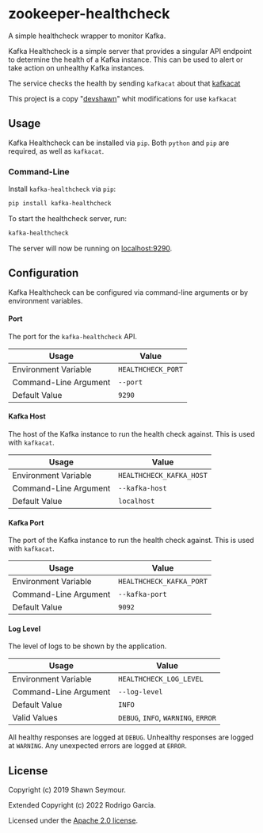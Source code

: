 # zookeeper-healthcheck

A simple healthcheck wrapper to monitor Kafka.

Kafka Healthcheck is a simple server that provides a singular API endpoint to determine the health of a Kafka instance. This can be used to alert or take action on unhealthy Kafka instances.

The service checks the health by sending `kafkacat` about that [kafkacat](https://github.com/edenhill/kafkacat)

This project is a copy "[devshawn](https://github.com/devshawn/zookeeper-healthcheck)" whit modifications for use `kafkacat`

## Usage
Kafka Healthcheck can be installed via `pip`. Both `python` and `pip` are required, as well as `kafkacat`.

### Command-Line
Install `kafka-healthcheck` via `pip`:

```bash
pip install kafka-healthcheck
```

To start the healthcheck server, run:

```bash
kafka-healthcheck
```

The server will now be running on [localhost:9290][localhost].

## Configuration
Kafka Healthcheck can be configured via command-line arguments or by environment variables.

#### Port
The port for the `kafka-healthcheck` API.

| Usage                 | Value              |
|-----------------------|--------------------|
| Environment Variable  | `HEALTHCHECK_PORT` |
| Command-Line Argument | `--port`           |
| Default Value         | `9290`             |

#### Kafka Host
The host of the Kafka instance to run the health check against. This is used with `kafkacat`.

| Usage                 | Value                    |
|-----------------------|--------------------------|
| Environment Variable  | `HEALTHCHECK_KAFKA_HOST` |
| Command-Line Argument | `--kafka-host`           |
| Default Value         | `localhost`              |

#### Kafka Port
The port of the Kafka instance to run the health check against. This is used with `kafkacat`.

| Usage                 | Value                    |
|-----------------------|--------------------------|
| Environment Variable  | `HEALTHCHECK_KAFKA_PORT` |
| Command-Line Argument | `--kafka-port`           |
| Default Value         | `9092`                   |

#### Log Level
The level of logs to be shown by the application.

| Usage                 | Value                               |
|-----------------------|-------------------------------------|
| Environment Variable  | `HEALTHCHECK_LOG_LEVEL`             |
| Command-Line Argument | `--log-level`                       |
| Default Value         | `INFO`                              |
| Valid Values          | `DEBUG`, `INFO`, `WARNING`, `ERROR` |

All healthy responses are logged at `DEBUG`. Unhealthy responses are logged at `WARNING`. Any unexpected errors are logged at `ERROR`.

## License
Copyright (c) 2019 Shawn Seymour.

Extended Copyright (c) 2022 Rodrigo Garcia.

Licensed under the [Apache 2.0 license][license].

[localhost]: http://localhost:9290
[license]: LICENSE
